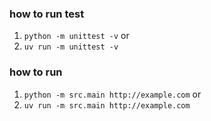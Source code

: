 ### how to run test
1. `python -m unittest -v`
or
1. `uv run -m unittest -v`

### how to run
1. `python -m src.main http://example.com`
or 
1. `uv run -m src.main http://example.com`